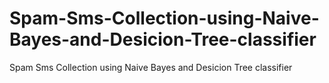 # Spam-Sms-Collection-using-Naive-Bayes-and-Desicion-Tree-classifier
Spam Sms Collection using Naive Bayes and Desicion Tree classifier
